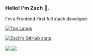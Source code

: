 ### Hello! I'm Zach 🙂.

I'm a Frontend-first full stack developer.

[![Top Langs](https://github-readme-stats.vercel.app/api/top-langs/?username=zkirby&theme=dracula)](https://github.com/anuraghazra/github-readme-stats)

[![Zach's GitHub stats](https://github-readme-stats.vercel.app/api?username=zkirby&theme=dracula&show_icons=true&count_private=true)](https://github.com/anuraghazra/github-readme-stats)

<a href="https://github.com/anuraghazra/github-readme-stats">
  <img align="center" src="https://github-readme-stats.vercel.app/api?username=zkirby&theme=graywhite&show_icons=true&count_private=true" />
</a>
<span></span>
<a href="https://github.com/anuraghazra/github-readme-stats">
  <img align="center" src="https://github-readme-stats.vercel.app/api/top-langs/?username=zkirby&theme=graywhite" />
</a>

